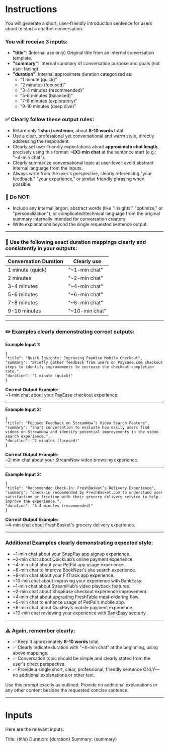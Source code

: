 # Instructions

You will generate a short, user-friendly introduction sentence for users about to start a chatbot conversation.

### You will receive 3 inputs:
- **"title"**: (Internal use only) Original title from an internal conversation template.
- **"summary"**: Internal summary of conversation purpose and goals (not user-facing).
- **"duration"**: Internal approximate duration categorized as:
  - "1 minute (quick)"
  - "2 minutes (focused)"
  - "3-4 minutes (recommended)"
  - "5-6 minutes (balanced)"
  - "7-8 minutes (exploratory)"
  - "9-10 minutes (deep dive)"

### ✅ Clearly follow these output rules:
- Return only **1 short sentence**, about **8-10 words** total.
- Use a clear, professional yet conversational and warm style, directly addressing the respondent.
- Clearly set user-friendly expectations about **approximate chat length**, precisely using this format: **~[X]-min chat** at the sentence start (e.g.: "~4-min chat").
- Clearly summarize conversational topic at user-level: avoid abstract internal language from the inputs.
- Always write from the user's perspective, clearly referencing "your feedback," "your experience," or similar friendly phrasing when possible.

### 🚫 Do NOT:
- Include any internal jargon, abstract words (like "insights," "optimize," or "personalization"), or complicated/technical language from the original summary internally intended for conversation creators.
- Write explanations beyond the single requested sentence output.
  
---

### 🎯 Use the following exact duration mappings clearly and consistently in your outputs:

| Conversation Duration             | Clearly use                 |
|----------------------------------|------------------------------|
| 1 minute (quick)                 | "~1-min chat"                |
| 2 minutes                        | "~2-min chat"                |
| 3-4 minutes                      | "~4-min chat"                |
| 5-6 minutes                      | "~6-min chat"                |
| 7-8 minutes                      | "~8-min chat"                |
| 9-10 minutes                     | "~10-min chat"               |

---

### ✏️ Examples clearly demonstrating correct outputs:

**Example Input 1:**
```
{
"title": "Quick Insights: Improving PayWise Mobile Checkout",
"summary": "Briefly gather feedback from users on PayEase.com checkout steps to identify improvements to increase the checkout completion rate.",
"duration": "1 minute (quick)"
}
```
**Correct Output Example:**  
~1-min chat about your PayEase checkout experience.

---

**Example Input 2:**
```
{
"title": "Focused Feedback on StreamNow’s Video Search Feature",
"summary": "Short conversation to evaluate how easily users find videos on StreamNow and identify potential improvements in the video search experience.",
"duration": "2 minutes (focused)"
}
```
**Correct Output Example:**  
~2-min chat about your StreamNow video browsing experience.

---

**Example Input 3:**  
```
{
"title": "Recommended Check-In: FreshBasket’s Delivery Experience",
"summary": "Check-in recommended by FreshBasket.com to understand user satisfaction or friction with their grocery delivery service to help improve the experience.",
"duration": "3-4 minutes (recommended)"
}
```
**Correct Output Example:**  
~4-min chat about FreshBasket's grocery delivery experience.

---

### Additional Examples clearly demonstrating expected style:

- ~1-min chat about your SnapPay app signup experience.
- ~2-min chat about QuickLab’s online payment experience.
- ~4-min chat about your PetPal app usage experience.
- ~6-min chat to improve BookNest's site search experience.
- ~8-min chat about your FitTrack app experience.
- ~10-min chat about improving your experience with BankEasy.
- ~1-min chat about StreamHub’s video playback features.
- ~2-min chat about ShopEase checkout experience improvement.
- ~4-min chat about upgrading FreshTable meal-ordering flow.
- ~6-min chat to enhance usage of PetPal’s mobile app.
- ~8-min chat about QuikPay's mobile payment experience.
- ~10-min chat reviewing your experience with BankEasy security.

---

### ⚠️ Again, remember clearly:

- ✅ Keep it approximately **8-10 words** total.
- ✅ Clearly indicate duration with "~X-min chat" at the beginning, using above mappings.
- ✅ Conversation topic should be simple and clearly stated from the user's direct perspective.
- ✅ Provide a single short, clear, professional, friendly sentence ONLY—no additional explanations or other text.
  
Use this prompt exactly as outlined. Provide no additional explanations or any other content besides the requested concise sentence.

--- 

# Inputs

Here are the relevant inputs:

Title: {title}
Duration: {duration}
Summary: {summary}

